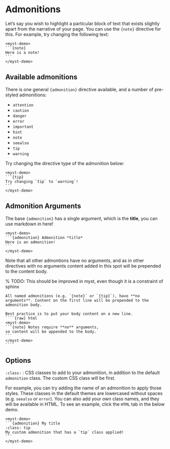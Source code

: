 # Admonitions

Let’s say you wish to highlight a particular block of text that exists slightly apart from the narrative of your page.
You can use the `{note}` directive for this. For example, try changing the following text:

````{raw} html
<myst-demo>
```{note}
Here is a note!
```
</myst-demo>
````

## Available admonitions

There is one general `{admonition}` directive available, and a number of pre-styled admonitions:

- `attention`
- `caution`
- `danger`
- `error`
- `important`
- `hint`
- `note`
- `seealso`
- `tip`
- `warning`

Try changing the directive type of the admonition below:

````{raw} html
<myst-demo>
```{tip}
Try changing `tip` to `warning`!
```
</myst-demo>
````

## Admonition Arguments

The base `{admonition}` has a single argument, which is the **title**, you can use markdown in here!

````{raw} html
<myst-demo>
```{admonition} Admonition *title*
Here is an admonition!
```
</myst-demo>
````

Note that all other admontions have no arguments, and as in other directives with no arguments content added in this spot will be prepended to the content body.

% TODO: This should be improved in myst, even though it is a constraint of sphinx

`````{danger}
All named admonitions (e.g. `{note}` or `{tip}`), have **no arguments**. Content on the first line will be prepended to the admonition body.

Best practice is to put your body content on a new line.
````{raw} html
<myst-demo>
```{note} Notes require **no** arguments,
so content will be appended to the body.
```
</myst-demo>
````
`````

## Options

`:class:`
: CSS classes to add to your admonition, in addition to the default `admonition` class. The custom CSS class will be first.

For example, you can try adding the name of an admonition to apply those styles.
These classes in the default themes are lowercased without spaces (e.g. `seealso` or `error`).
You can also add your own class names, and they will be available in HTML.
To see an example, click the `HTML` tab in the below demo.

````{raw} html
<myst-demo>
```{admonition} My title
:class: tip
My custom admonition that has a `tip` class applied!
```
</myst-demo>
````
